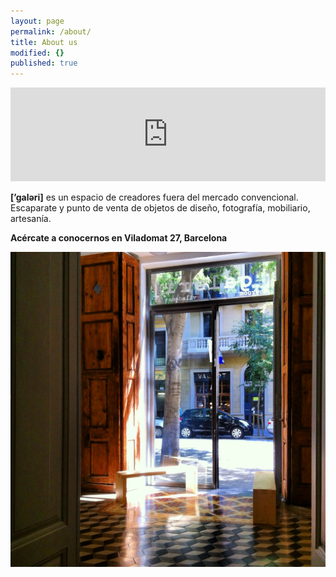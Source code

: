 ```yaml
---
layout: page
permalink: /about/
title: About us
modified: {}
published: true
---
```



<!-- SnapWidget -->
<script src="http://snapwidget.com/js/snapwidget.js"></script>
<iframe src="http://snapwidget.com/in/?u=Z2FsZXJpYmNufGlufDI1MHwzfDN8fG5vfDV8bm9uZXxvblN0YXJ0fG5vfHllcw==&ve=020914" title="Instagram Widget" class="snapwidget-widget" allowTransparency="true" frameborder="0" scrolling="no" style="border:none; overflow:hidden; width:100%;"></iframe>

**[’galəri]** es un espacio de creadores fuera del mercado convencional. Escaparate y punto de venta de objetos de diseño, fotografía, mobiliario, artesanía.

**Acércate a conocernos en Viladomat 27, Barcelona**

![](/IMG_5327.JPG)

[^1]: Example: *domain.com/category-name/post-title*
